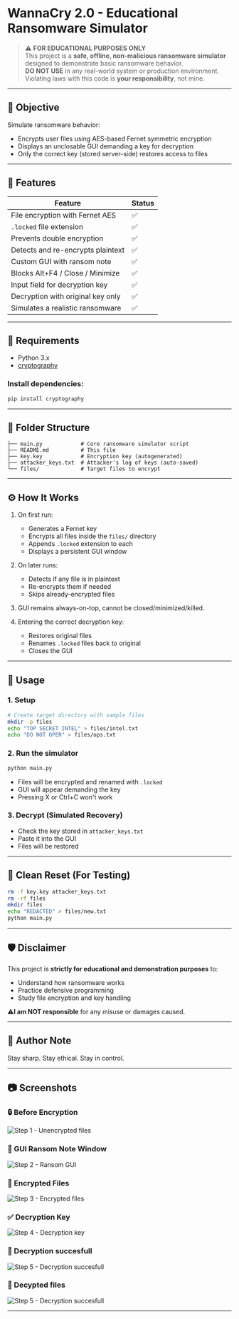 #  WannaCry 2.0 - Educational Ransomware Simulator

> ⚠️ **FOR EDUCATIONAL PURPOSES ONLY**  
This project is a **safe, offline, non-malicious ransomware simulator** designed to demonstrate basic ransomware behavior.  
**DO NOT USE** in any real-world system or production environment.  
Violating laws with this code is **your responsibility**, not mine.

---

## 🎯 Objective

Simulate ransomware behavior:
- Encrypts user files using AES-based Fernet symmetric encryption
- Displays an unclosable GUI demanding a key for decryption
- Only the correct key (stored server-side) restores access to files

---

## 🧪 Features

| Feature                           | Status |
|-----------------------------------|--------|
| File encryption with Fernet AES   | ✅     |
| `.locked` file extension          | ✅     |
| Prevents double encryption        | ✅     |
| Detects and re-encrypts plaintext | ✅     |
| Custom GUI with ransom note       | ✅     |
| Blocks Alt+F4 / Close / Minimize  | ✅     |
| Input field for decryption key    | ✅     |
| Decryption with original key only | ✅     |
| Simulates a realistic ransomware  | ✅     |

---

## 🧰 Requirements

- Python 3.x  
- [cryptography](https://pypi.org/project/cryptography/)

### Install dependencies:

```bash
pip install cryptography
```

---

## 📁 Folder Structure

```
├── main.py            # Core ransomware simulator script
├── README.md          # This file
├── key.key            # Encryption key (autogenerated)
├── attacker_keys.txt  # Attacker's log of keys (auto-saved)
└── files/             # Target files to encrypt
```

---

## ⚙️ How It Works

1. On first run:
   - Generates a Fernet key
   - Encrypts all files inside the `files/` directory
   - Appends `.locked` extension to each
   - Displays a persistent GUI window

2. On later runs:
   - Detects if any file is in plaintext
   - Re-encrypts them if needed
   - Skips already-encrypted files

3. GUI remains always-on-top, cannot be closed/minimized/killed.

4. Entering the correct decryption key:
   - Restores original files
   - Renames `.locked` files back to original
   - Closes the GUI

---

## 🚀 Usage

### 1. Setup

```bash
# Create target directory with sample files
mkdir -p files
echo "TOP SECRET INTEL" > files/intel.txt
echo "DO NOT OPEN" > files/ops.txt
```

### 2. Run the simulator

```bash
python main.py
```

- Files will be encrypted and renamed with `.locked`
- GUI will appear demanding the key
- Pressing X or Ctrl+C won't work

### 3. Decrypt (Simulated Recovery)

- Check the key stored in `attacker_keys.txt`
- Paste it into the GUI
- Files will be restored

---

## 🧼 Clean Reset (For Testing)

```bash
rm -f key.key attacker_keys.txt
rm -rf files
mkdir files
echo "REDACTED" > files/new.txt
python main.py
```


---



## 🛡️ Disclaimer

This project is **strictly for educational and demonstration purposes** to:
- Understand how ransomware works
- Practice defensive programming
- Study file encryption and key handling

⚠️**I am NOT responsible** for any misuse or damages caused.

---

## 🧠 Author Note
  
Stay sharp. Stay ethical. Stay in control.

---


## 📷 Screenshots

### 🔒 Before Encryption
![Step 1 - Unencrypted files](assets/pic1.png)

### 🧊 GUI Ransom Note Window
![Step 2 - Ransom GUI](assets/pic2.png)

### 🔑 Encrypted Files
![Step 3 - Encrypted files](assets/pic3.png)

### ✅ Decryption Key
![Step 4 - Decryption key](assets/pic4.png)

### 🔁 Decryption succesfull
![Step 5 - Decryption succesfull](assets/pic5.png)

### 🏅 Decypted files
![Step 5 - Decryption succesfull](assets/pic6.png)

---
